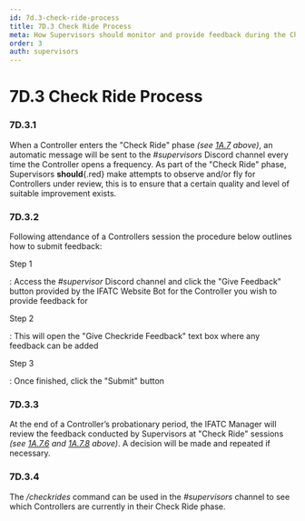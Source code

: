 ```yaml
---
id: 7d.3-check-ride-process
title: 7D.3 Check Ride Process
meta: How Supervisors should monitor and provide feedback during the Check Ride process.
order: 3
auth: supervisors
---
```


# 7D.3 Check Ride Process



### 7D.3.1

When a Controller enters the "Check Ride" phase *(see [1A.7](/guide/atc-manual/1a.-administration/1a.7-check-ride-process#1a.7-check-ride-process) above)*, an automatic message will be sent to the *#supervisors* Discord channel every time the Controller opens a frequency. As part of the "Check Ride" phase, Supervisors **should**{.red} make attempts to observe and/or fly for Controllers under review, this is to ensure that a certain quality and level of suitable improvement exists.



### 7D.3.2

Following attendance of a Controllers session the procedure below outlines how to submit feedback:



Step 1

: Access the *#supervisor* Discord channel and click the "Give Feedback" button provided by the IFATC Website Bot for the Controller you wish to provide feedback for



Step 2

: This will open the "Give Checkride Feedback" text box where any feedback can be added



Step 3

: Once finished, click the "Submit" button



### 7D.3.3

At the end of a Controller’s probationary period, the IFATC Manager will review the feedback conducted by Supervisors at "Check Ride" sessions *(see [1A.7.6](/guide/atc-manual/1a.-administration/1a.7-check-ride-process#1a.7.6) and [1A.7.8](/guide/atc-manual/1a.-administration/1a.7-check-ride-process#1a.7.8) above)*. A decision will be made and repeated if necessary. 



### 7D.3.4

The */checkrides* command can be used in the *#supervisors* channel to see which Controllers are currently in their Check Ride phase.